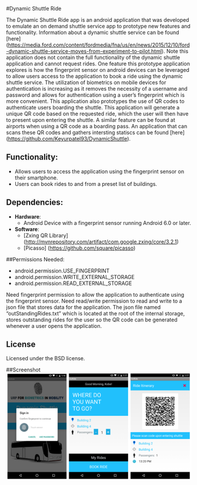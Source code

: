 #Dynamic Shuttle Ride

The Dynamic Shuttle Ride app is an android application that was developed to emulate an on demand shuttle service app to 
prototype new features and functionality. Information about a dynamic shuttle service can be found [here] (https://media.ford.com/content/fordmedia/fna/us/en/news/2015/12/10/ford-dynamic-shuttle-service-moves-from-experiment-to-pilot.html). 
Note this application does not contain the full functionality of the dynamic shuttle application and cannot request rides. 
One feature this prototype application explores is how the fingerprint sensor on android devices can be leveraged to allow users access to the application to book a ride using the dynamic shuttle service. The utilization of biometrics on mobile devices for authentication is increasing as it removes the necessity of a username and password and allows for authentication using a user’s fingerprint which is more convenient. 
This application also prototypes the use of QR codes to authenticate users boarding the shuttle. This application will generate a unique QR code based on the requested ride, which the user will then have to present upon entering the shuttle. A similar feature can be found at airports when using a QR code as a boarding pass. An application that can scans these QR codes and gathers intersting statiscs can be found [here] (https://github.com/Keyurpatel93/DynamicShuttle).



## Functionality:
* Allows users to access the application using the fingerprint sensor on their smartphone.
*	Users can book rides to and from a preset list of buildings.


## Dependencies:
- **Hardware**:
  - Android Device with a fingerprint sensor running Android 6.0 or later.
- **Software**: 
  - [Zxing QR Library] (http://mvnrepository.com/artifact/com.google.zxing/core/3.2.1)
  - [Picasso] (https://github.com/square/picasso)



##Permissions Needed:
- android.permission.USE_FINGERPRINT
- android.permission.WRITE_EXTERNAL_STORAGE
- android.permission.READ_EXTERNAL_STORAGE


Need fingerprint permission to allow the application to authenticate using the fingerprint sensor.
Need read/write permission to read and write to a json file that stores data for the application. The json 	file named “outStandingRides.txt” which is located at the root of the internal storage, stores outstanding rides for the user so the QR code can be generated whenever a user opens the application. 

## License
Licensed under the BSD license.

##Screenshot
![Alt text](https://github.com/Keyurpatel93/DynamicShuttleRide/blob/master/DynamicShuttleRide.png?raw=true "Screenshot")
